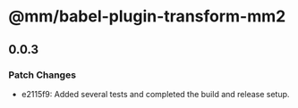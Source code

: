 # @mm/babel-plugin-transform-mm2

## 0.0.3
### Patch Changes

- e2115f9: Added several tests and completed the build and release setup.
